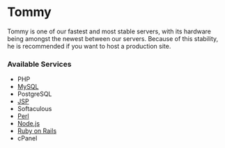 # Tommy

Tommy is one of our fastest and most stable servers, with its hardware being amongst the newest between our servers. Because of this stability, he is recommended if you want to host a production site.

### Available Services

* PHP
* [MySQL](../../management/mysql.md)
* PostgreSQL
* [JSP](../../features/jsp.md)
* Softaculous
* [Perl](../../tutorials/perl.md)
* [Node.js](../../tutorials/node.js.md)
* [Ruby on Rails](../../tutorials/ror.md)
* cPanel


